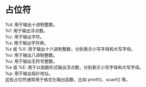 # 占位符  
%d: 用于输出十进制整数。  
%f: 用于输出浮点数。  
%c: 用于输出字符。  
%s: 用于输出字符串。  
%x 或 %X: 用于输出十六进制整数，分别表示小写字母和大写字母。  
%o: 用于输出八进制整数。  
%u: 用于输出无符号整数。  
%e 或 %E: 用于以指数形式输出浮点数，分别表示小写字母和大写字母。  
%p: 用于输出指针地址。  
这些占位符通常用于格式化输出函数，比如 printf()、scanf() 等。   